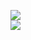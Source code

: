 [![](https://img.shields.io/badge/Made%20With-Github%20Spray-lightgrey.svg?style=for-the-badge&logo=github)](https://github.com/Annihil/github-spray#14314)  
[![](https://i.imgur.com/2DrTn0Z.gif)](https://github.com/Annihil/github-spray)